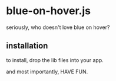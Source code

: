 # blue-on-hover.js

seriously, who doesn't love blue on hover?

## installation

to install, drop the lib files into your app.

and most importantly, HAVE FUN.
